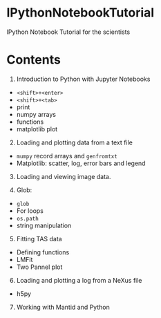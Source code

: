 # IPythonNotebookTutorial
IPython Notebook Tutorial for the scientists

# Contents

1. Introduction to Python with Jupyter Notebooks
  - ```<shift>+<enter>```
  - ```<shift>+<tab>```
  - print 
  - numpy arrays
  - functions
  - matplotlib plot
  
2. Loading and plotting data from a text file
 - `mumpy` record arrays and `genfromtxt`
 - Matplotlib: scatter, log, error bars and legend

3. Loading and viewing image data.

4. Glob:
 - `glob`
 - For loops
 - `os.path`
 - string manipulation
 
5. Fitting TAS data
 - Defining functions
 - LMFit
 - Two Pannel plot
 
6. Loading and plotting a log from a NeXus file
- h5py

7. Working with Mantid and Python
 
